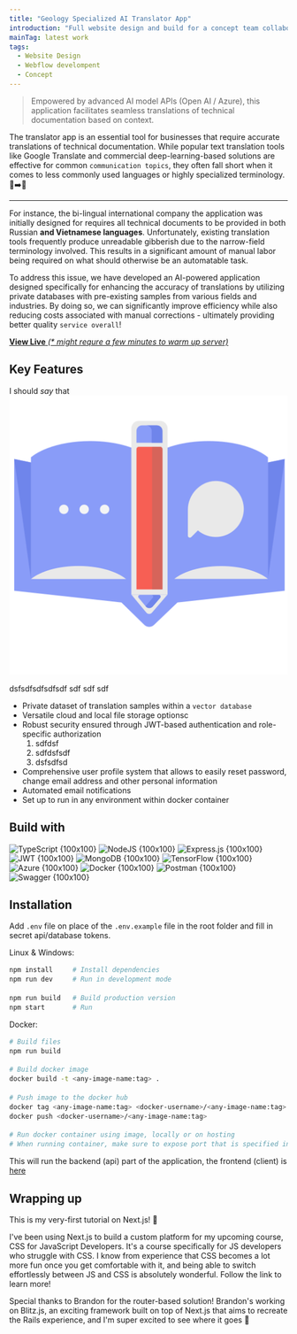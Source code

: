 ```yaml
---
title: "Geology Specialized AI Translator App"
introduction: "Full website design and build for a concept team collaboration platform. This website also includes a beautiful blog. I have built the website and the blog in Webflow which has one of the best CMS for blog hosting."
mainTag: latest work
tags:
  - Website Design
  - Webflow develompent
  - Concept
---
```


[logo]: https://raw.githubusercontent.com/AnnaBurd/translator-app-ts-front/492b9d9e7c1deacd02e615f8c5ffb2988676da7e/public/icon.svg "Logo Title Text 1"

> Empowered by advanced AI model APIs (Open AI / Azure), this application facilitates seamless translations of technical documentation based on context.

The translator app is an essential tool for businesses that require accurate translations of technical documentation. While popular text translation tools like Google Translate and commercial deep-learning-based solutions are effective for common `communication topics`, they often fall short when it comes to less commonly used languages or highly specialized terminology. 🤔➡️🚀

---

For instance, the bi-lingual international company the application was initially designed for requires all technical documents to be provided in both Russian **and Vietnamese languages**. Unfortunately, existing translation tools frequently produce unreadable gibberish due to the narrow-field terminology involved. This results in a significant amount of manual labor being required on what should otherwise be an automatable task.

To address this issue, we have developed an AI-powered application designed specifically for enhancing the accuracy of translations by utilizing private databases with pre-existing samples from various fields and industries. By doing so, we can significantly improve efficiency while also reducing costs associated with manual corrections - ultimately providing better quality `service overall`!

[**View Live** _(\* might requre a few minutes to warm up server)_](https://translatorai.tech/ "Translator App")

## Key Features

I should _say_ that ![alt text {150x150}][logo]

dsfsdfsdfsdfsdf sdf sdf sdf

- Private dataset of translation samples within a `vector database`
- Versatile cloud and local file storage optionsc
- Robust security ensured through JWT-based authentication and role-specific authorization
  1. sdfdsf
  2. sdfdsfsdf
  3. dsfsdfsd
- Comprehensive user profile system that allows to easily reset password, change email address and other personal information
- Automated email notifications
- Set up to run in any environment within docker container

## Build with

![TypeScript {100x100}](https://img.shields.io/badge/typescript-%23007ACC.svg?style=for-the-badge&logo=typescript&logoColor=white)
![NodeJS {100x100}](https://img.shields.io/badge/node.js-6DA55F?style=for-the-badge&logo=node.js&logoColor=white)
![Express.js {100x100}](https://img.shields.io/badge/express.js-%23404d59.svg?style=for-the-badge&logo=express&logoColor=%2361DAFB)
![JWT {100x100}](https://img.shields.io/badge/JWT-black?style=for-the-badge&logo=JSON%20web%20tokens)
![MongoDB {100x100}](https://img.shields.io/badge/MongoDB-%234ea94b.svg?style=for-the-badge&logo=mongodb&logoColor=white)
![TensorFlow {100x100}](https://img.shields.io/badge/TensorFlow-%23FF6F00.svg?style=for-the-badge&logo=TensorFlow&logoColor=white)
![Azure {100x100}](https://img.shields.io/badge/azure-%230072C6.svg?style=for-the-badge&logo=microsoftazure&logoColor=white)
![Docker {100x100}](https://img.shields.io/badge/docker-%230db7ed.svg?style=for-the-badge&logo=docker&logoColor=white)
![Postman {100x100}](https://img.shields.io/badge/Postman-FF6C37?style=for-the-badge&logo=postman&logoColor=white)
![Swagger {100x100}](https://img.shields.io/badge/-Swagger-%23Clojure?style=for-the-badge&logo=swagger&logoColor=white)

## Installation

Add `.env` file on place of the `.env.example` file in the root folder and fill in secret api/database tokens.

Linux & Windows:

```bash {3..4}
npm install     # Install dependencies
npm run dev     # Run in development mode

npm run build   # Build production version
npm start       # Run
```

Docker:

```bash {3}
# Build files
npm run build

# Build docker image
docker build -t <any-image-name:tag> .

# Push image to the docker hub
docker tag <any-image-name:tag> <docker-username>/<any-image-name:tag>
docker push <docker-username>/<any-image-name:tag>

# Run docker container using image, locally or on hosting
# When running container, make sure to expose port that is specified in the .env PORT variable, and to update api URL on the frontend side

```

This will run the backend (api) part of the application, the frontend (client) is [here](https://github.com/AnnaBurd/translator-app-ts-front)

## Wrapping up

This is my very-first tutorial on Next.js! 🍾

I've been using Next.js to build a custom platform for my upcoming course, CSS for JavaScript Developers. It's a course specifically for JS developers who struggle with CSS. I know from experience that CSS becomes a lot more fun once you get comfortable with it, and being able to switch effortlessly between JS and CSS is absolutely wonderful. Follow the link to learn more!

Special thanks to Brandon for the router-based solution! Brandon's working on Blitz.js, an exciting framework built on top of Next.js that aims to recreate the Rails experience, and I'm super excited to see where it goes 💯
